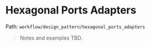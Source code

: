 # Hexagonal Ports Adapters

Path: `workflow/design_pattern/hexagonal_ports_adapters`

> Notes and examples TBD.
